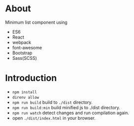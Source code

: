 # About
Minimum list component using
- ES6
- React
- webpack
- font-awesome
- Bootstrap
- Sass(SCSS)

# Introduction
- `npm install`
- `direnv allow`
- `npm run build` build to `./dist` directory.
- `npm run build:min` build minified js to ./dist directory.
- `npm run watch` detect changes and run compilation again.
- open `./dist/index.html` in your browser.

